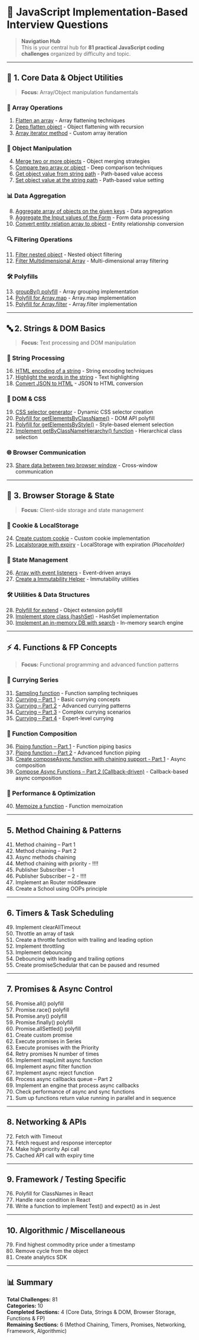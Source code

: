 # 🚀 JavaScript Implementation-Based Interview Questions

> **Navigation Hub**  
> This is your central hub for **81 practical JavaScript coding challenges** organized by difficulty and topic.

---

## 🧱 1. Core Data & Object Utilities
> **Focus:** Array/Object manipulation fundamentals

### 📝 Array Operations
1. [Flatten an array](01_Core_Data_&_Object_Utilities/01_How_to_Flatten_an_Array_in_JavaScript.md) - Array flattening techniques
2. [Deep flatten object](01_Core_Data_&_Object_Utilities/02_Deep_Flatten_Object_in_JavaScript__01.md) - Object flattening with recursion
3. [Array iterator method](01_Core_Data_&_Object_Utilities/03_Array_Iterator_Method_in_JavaScript.md) - Custom array iteration

### 🔧 Object Manipulation  
4. [Merge two or more objects](01_Core_Data_&_Object_Utilities/04_How_to_Merge_Objects_in_JavaScript.md) - Object merging strategies
5. [Compare two array or object](01_Core_Data_&_Object_Utilities/05_Compare_Two_Arrays_or_Objects_with_JavaScript.md) - Deep comparison techniques
6. [Get object value from string path](01_Core_Data_&_Object_Utilities/06_Get_Object_Value_from_String_Path_in_JavaScript.md) - Path-based value access
7. [Set object value at the string path](01_Core_Data_&_Object_Utilities/07_Set_Object_Value_at_the_String_Path_in_JavaScript.md) - Path-based value setting

### 📊 Data Aggregation
8. [Aggregate array of objects on the given keys](01_Core_Data_&_Object_Utilities/08_Aggregate_Array_of_Objects_on_Given_Keys_in_JavaScript.md) - Data aggregation
9. [Aggregate the Input values of the Form](01_Core_Data_&_Object_Utilities/09_Aggregate_the_Input_Values_in_JavaScript.md) - Form data processing
10. [Convert entity relation array to object](01_Core_Data_&_Object_Utilities/10_Convert_Entity_Relation_Array_to_Object_in_JavaScript.md) - Entity relationship conversion

### 🔍 Filtering Operations
11. [Filter nested object](01_Core_Data_&_Object_Utilities/11_Filter_Nested_Object_in_JavaScript.md) - Nested object filtering
12. [Filter Multidimensional Array](01_Core_Data_&_Object_Utilities/12_Filter_Multidimensional_Array_in_JavaScript.md) - Multi-dimensional array filtering

### 🛠️ Polyfills
13. [groupBy() polyfill](01_Core_Data_&_Object_Utilities/13_groupBy()_Polyfill_in_JavaScript.md) - Array grouping implementation
14. [Polyfill for Array.map](01_Core_Data_&_Object_Utilities/14_Polyfill_for_Array.map()_in_JavaScript.md) - Array.map implementation
15. [Polyfill for Array.filter](01_Core_Data_&_Object_Utilities/15_Polyfill_for_Array.filter()_in_JavaScript.md) - Array.filter implementation

---

## 🔤 2. Strings & DOM Basics
> **Focus:** Text processing and DOM manipulation

### 📝 String Processing
16. [HTML encoding of a string](02_Strings_&_DOM_Basics/16_HTML_Encoding_of_a_String_in_JavaScript.md) - String encoding techniques
17. [Highlight the words in the string](02_Strings_&_DOM_Basics/17_Highlight_the_Words_in_a_String.md) - Text highlighting
18. [Convert JSON to HTML](02_Strings_&_DOM_Basics/18_Convert_JSON_to_HTML.md) - JSON to HTML conversion

### 🎨 DOM & CSS
19. [CSS selector generator](02_Strings_&_DOM_Basics/19_CSS_Selector_Generator.md) - Dynamic CSS selector creation
20. [Polyfill for getElementsByClassName()](02_Strings_&_DOM_Basics/20_Polyfill_for_`getElementsByClassName()`.md) - DOM API polyfill
21. [Polyfill for getElementsByStyle()](02_Strings_&_DOM_Basics/21_Polyfill_for_`getElementsByStyle()`.md) - Style-based element selection
22. [Implement getByClassNameHierarchy() function](02_Strings_&_DOM_Basics/22_Implement_`getByClassNameHierarchy()`_Function_in_JavaScript.md) - Hierarchical class selection

### 🌐 Browser Communication
23. [Share data between two browser window](02_Strings_&_DOM_Basics/23_Share_Data_Between_Two_Browser_Windows_with_JavaScript.md) - Cross-window communication

---

## 💾 3. Browser Storage & State
> **Focus:** Client-side storage and state management

### 🍪 Cookie & LocalStorage
24. [Create custom cookie](03_Browser_Storage_&_State/24_Create_Custom_Cookie_in_JavaScript.md) - Custom cookie implementation
25. [Localstorage with expiry](03_Browser_Storage_&_State/25_Localstorage_with_Expiry_in_JavaScript.md) - LocalStorage with expiration *(Placeholder)*

### 🔧 State Management
26. [Array with event listeners](03_Browser_Storage_&_State/26_Array_with_Event_Listeners_in_JavaScript.md) - Event-driven arrays
27. [Create a Immutability Helper](03_Browser_Storage_&_State/27_Create_an_Immutability_Helper_in_JavaScript.md) - Immutability utilities

### 🛠️ Utilities & Data Structures
28. [Polyfill for extend](03_Browser_Storage_&_State/28_Polyfill_for_extend_in_JavaScript.md) - Object extension polyfill
29. [Implement store class (hashSet)](03_Browser_Storage_&_State/29_Implement_Store_Class_(HashSet)_in_JavaScript.md) - HashSet implementation
30. [Implement an in-memory DB with search](03_Browser_Storage_&_State/30_Implement_an_In-Memory_Search_Engine.md) - In-memory search engine

---

## ⚡ 4. Functions & FP Concepts
> **Focus:** Functional programming and advanced function patterns

### 🔄 Currying Series
31. [Sampling function](04_Functions_&_FP_Concepts/31_Sampling_function.md) - Function sampling techniques
32. [Currying – Part 1](04_Functions_&_FP_Concepts/32_Currying_Part_01.md) - Basic currying concepts
33. [Currying – Part 2](04_Functions_&_FP_Concepts/33_Currying_Part_02.md) - Advanced currying patterns
34. [Currying – Part 3](04_Functions_&_FP_Concepts/34_Currying_Part_03.md) - Complex currying scenarios
35. [Currying – Part 4](04_Functions_&_FP_Concepts/35_Currying_Part_04.md) - Expert-level currying

### 🔧 Function Composition
36. [Piping function – Part 1](04_Functions_&_FP_Concepts/36_Piping_function_in_JavaScript__Part_01.md) - Function piping basics
37. [Piping function – Part 2](04_Functions_&_FP_Concepts/37_Piping_function_in_JavaScript__Part_02.md) - Advanced function piping
38. [Create composeAsync function with chaining support - Part 1](04_Functions_&_FP_Concepts/38_Create_composeAsync_function_with_chaining_support_part_01.md) - Async composition
39. [Compose Async Functions – Part 2 (Callback-driven)](04_Functions_&_FP_Concepts/39_Compose_Async_Functions_Callback_driven__Part_02.md) - Callback-based async composition

### 🚀 Performance & Optimization
40. [Memoize a function](04_Functions_&_FP_Concepts/40_Memoize_a_function_in_JavaScript.md) - Function memoization

---

## 5. Method Chaining & Patterns
41. Method chaining – Part 1  
42. Method chaining – Part 2  
43. Async methods chaining  
44. Method chaining with priority  - !!!!
45. Publisher Subscriber – 1  
46. Publisher Subscriber – 2  - !!!!
47. Implement an Router middleware  
48. Create a School using OOPs principle  

---

## 6. Timers & Task Scheduling
49. Implement clearAllTimeout  
50. Throttle an array of task  
51. Create a throttle function with trailing and leading option  
52. Implement throttling  
53. Implement debouncing  
54. Debouncing with leading and trailing options  
55. Create promiseSchedular that can be paused and resumed  

---

## 7. Promises & Async Control
56. Promise.all() polyfill  
57. Promise.race() polyfill  
58. Promise.any() polyfill  
59. Promise.finally() polyfill  
60. Promise.allSettled() polyfill  
61. Create custom promise  
62. Execute promises in Series  
63. Execute promises with the Priority  
64. Retry promises N number of times  
65. Implement mapLimit async function  
66. Implement async filter function  
67. Implement async reject function  
68. Process async callbacks queue – Part 2  
69. Implement an engine that process async callbacks  
70. Check performance of async and sync functions  
71. Sum up functions return value running in parallel and in sequence  

---

## 8. Networking & APIs
72. Fetch with Timeout  
73. Fetch request and response interceptor  
74. Make high priority Api call  
75. Cached API call with expiry time  

---

## 9. Framework / Testing Specific
76. Polyfill for ClassNames in React  
77. Handle race condition in React  
78. Write a function to implement Test() and expect() as in Jest  

---

## 10. Algorithmic / Miscellaneous
79. Find highest commodity price under a timestamp  
80. Remove cycle from the object  
81. Create analytics SDK  

---

## 📊 Summary

**Total Challenges:** 81  
**Categories:** 10  
**Completed Sections:** 4 (Core Data, Strings & DOM, Browser Storage, Functions & FP)  
**Remaining Sections:** 6 (Method Chaining, Timers, Promises, Networking, Framework, Algorithmic)
